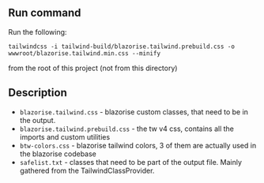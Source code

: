## Run command

Run the following:

```
tailwindcss -i tailwind-build/blazorise.tailwind.prebuild.css -o wwwroot/blazorise.tailwind.min.css --minify
```

from the root of this project (not from this directory)

## Description

- `blazorise.tailwind.css` - blazorise custom classes, that need to be in the output.
- `blazorise.tailwind.prebuild.css` - the tw v4 css, contains all the imports and custom utilities 
- `btw-colors.css` - blazorise tailwind colors, 3 of them are actually used in the blazorise codebase
- `safelist.txt` - classes that need to be part of the output file. Mainly gathered from the TailwindClassProvider.